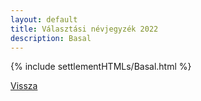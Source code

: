 ```yaml
---
layout: default
title: Választási névjegyzék 2022
description: Basal
---
```


{% include settlementHTMLs/Basal.html %}

[Vissza](../)